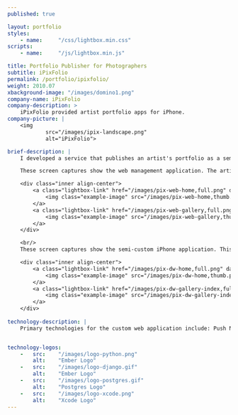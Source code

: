 ```yaml
--- 
published: true

layout: portfolio 
styles:
    - name:     "/css/lightbox.min.css"
scripts:
    - name:     "/js/lightbox.min.js"

title: Portfolio Publisher for Photographers 
subtitle: iPixFolio
permalink: /portfolio/ipixfolio/
weight: 2010.07
xbackground-image: "/images/domino1.png"
company-name: iPixFolio
company-description: >
    iPixFolio provided artist portfolio apps for iPhone. 
company-picture: |
    <img
            src="/images/ipix-landscape.png"
            alt="iPixFolio">

brief-description: |
    I developed a service that publishes an artist's portfolio as a semi-custom iPhone app. I launched several artist’s apps in the iTunes App Store. 

    These screen captures show the web management application. The artists uploads their art images to this application in the cloud. It's basically a custom content management system ("CMS") that I wrote to house their virtual portfolio images and data files. The iPhone app communicates with this application using a RESTful API to pull down images and artist info to display on the iPhone.

    <div class="inner align-center">
        <a class="lightbox-link" href="/images/pix-web-home,full.png" data-lightbox="example-set" data-title="Portfolio Publisher Web App - Home">
            <img class="example-image" src="/images/pix-web-home,thumb.png" alt=""/>
        </a>
        <a class="lightbox-link" href="/images/pix-web-gallery,full.png" data-lightbox="example-set" data-title="Portfolio Publisher Web App - Gallery">
            <img class="example-image" src="/images/pix-web-gallery,thumb.png" alt=""/>
        </a>
    </div>

    <br/>
    These screen captures show the semi-custom iPhone application. This application is used by fans of the artist to download and view the artist's portfolio, follow their blog, read their tweets, and communicate with the artist. This iPhone app is "semi-custom", meaning that I created one unique version per artist, using their unique identity/brand, so every one is different, but the functionality is the same.

    <div class="inner align-center">
        <a class="lightbox-link" href="/images/pix-dw-home,full.png" data-lightbox="example-set" data-title="Portfolio Publisher iPhone App - Home">
            <img class="example-image" src="/images/pix-dw-home,thumb.png" alt=""/>
        </a>
        <a class="lightbox-link" href="/images/pix-dw-gallery-index,full.png" data-lightbox="example-set" data-title="Portfolio Publisher iPhone App - Gallery">
            <img class="example-image" src="/images/pix-dw-gallery-index,thumb.png" alt=""/>
        </a>
    </div>
    
technology-description: |
    Primary technologies for the custom web application include: Push Notification using Apple Push Notification Service (APNS), Django, Python, PostgreSQL. <br>The custom iPhone app was written in Objective-C using Xcode.


technology-logos:
    -   src:    "/images/logo-python.png" 
        alt:    "Ember Logo"
    -   src:    "/images/logo-django.gif" 
        alt:    "Ember Logo"
    -   src:    "/images/logo-postgres.gif" 
        alt:    "Postgres Logo"
    -   src:    "/images/logo-xcode.png"             
        alt:    "Xcode Logo"
---
```


